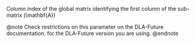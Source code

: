 Column index of the global matrix identifying the first column of the sub-matrix \(\mathbf{A}\)

@note
Check restrictions on this parameter on the DLA-Future documentation, for the DLA-Future version you are using.
@endnote


